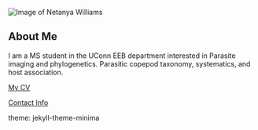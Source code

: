![Image of Netanya Williams](images/headshot.png "REPLACE_WITH_SHORT_DESCRIPTION")

## About Me
I am a MS student in the UConn EEB department interested in Parasite imaging and phylogenetics. Parasitic copepod taxonomy, systematics, and host association.

[My CV](PDFs/cv.pdf)

[Contact Info](contact-info.html) 

theme: jekyll-theme-minima

